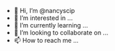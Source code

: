 - 👋 Hi, I’m @nancyscip
- 👀 I’m interested in ...
- 🌱 I’m currently learning ...
- 💞️ I’m looking to collaborate on ...
- 📫 How to reach me ...

<!---
nancyscip/nancyscip is a ✨ special ✨ repository because its `README.md` (this file) appears on your GitHub profile.
You can click the Preview link to take a look at your changes.
--->
